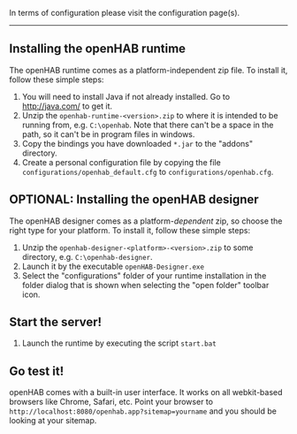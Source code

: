 In terms of configuration please visit the configuration page(s). 

***

## Installing the openHAB runtime

The openHAB runtime comes as a platform-independent zip file.
To install it, follow these simple steps:

1. You will need to install Java if not already installed. Go to http://java.com/ to get it.
1. Unzip the `openhab-runtime-<version>.zip` to where it is intended to be running from, e.g. `C:\openhab`.  Note that there can't be a space in the path, so it can't be in program files in windows.
1. Copy the bindings you have downloaded `*.jar` to the "addons" directory.
1. Create a personal configuration file by copying the file `configurations/openhab_default.cfg` to `configurations/openhab.cfg`.
 
## OPTIONAL: Installing the openHAB designer

The openHAB designer comes as a platform-*dependent* zip, so choose the right type for your platform.
To install it, follow these simple steps:

1. Unzip the `openhab-designer-<platform>-<version>.zip` to some directory, e.g. `C:\openhab-designer`.
1. Launch it by the executable `openHAB-Designer.exe` 
1. Select the "configurations" folder of your runtime installation in the folder dialog that is shown when selecting the "open folder" toolbar icon.

## Start the server!

1. Launch the runtime by executing the script `start.bat`

## Go test it!

openHAB comes with a built-in user interface. It works on all webkit-based browsers like Chrome, Safari, etc. Point your browser to `http://localhost:8080/openhab.app?sitemap=yourname` and you should be looking at your sitemap. 
